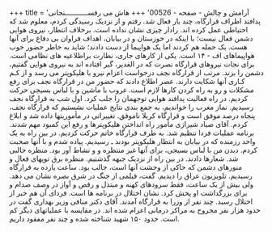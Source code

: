 +++
title = 'آرامش و چالش - صفحه - 00526'
+++
هاش می رفســـــــــــنجانی پدافند اطراف قرارگاه، چند بار فعال شد. رفتم و از نزدیک رسیدگی کردم، معلوم شد که احتیاطی عمل کرده اند. رادار چیزی نشان نداده است. برخلاف انتظار، نیروی هوایی دشمن فعال نیست؛ با اینکه در خوزستان و در بیابان، اهداف فراوان بی دفاع برای آنها هست. یک حمله هم کردند اما یک هواپیما از دست دادند؛ شاید به خاطر حضور خوب هواپیماهای اف - ۱۴ است. یکی از کارهای جاری، نظارت براطلاعیه های نظامی است. برای نجات نیروهای قرارگاه نصرت که در الغدیر، گیر افتاده اند به نیروی هوایی گفتیم، دشمن را بزند. مرتب از قرارگاه نجف درخواست اعزام نیرو با هلیکوپتر می رسد و از کـم کـاری آنها شکایت دارند. عصر اطلاع دادند که حضور من در قرارگاه نجف برای رفع مشکلات و رو به راه کردن کارها لازم است. غروب با ماشین و با لباس بسیجی حرکت کردیم. در راه فعالیت پدافند هوایی توجهمان را جلب کرد. اول شب به قرارگاه نجف رسیدیم. نماز مغرب را خواندیم، به جمع بندی نتایج عملیات نشستیم که قرارگاه نجف، پنجاه درصد موفق است و قرارگاه کربلا ناموفق. تغییراتی در مأموریتها داده شد و ابلاغ کردم. آقای صیاد شیرازی مأمور راه انداختن هلیکوپترها و رفع این کمبود مهم شدند. برنامه عملیات فردا تنظیم شد. به طرف قرارگاه خاتم حرکت کردیم. در بین راه به یک واحد رزمنده که در بیابان به انتظار هلیکوپتر بودند ـ رسیدیم. پیاده شدم و با آنها صحبت کردم. دیدن من با لباس بسیجی، برای آنها غیر منتظره و و نشاط آور بود. منظره جالبی شد. شعارها دادند. در بین راه از نزدیک جبهه گذشتیم. منظره برق توپهای فعال و منورهای دشمن که حاکی از وحشت آنها است، جالب بود. ساعت یازده به قرارگاه رسیدیم. تلویزیون عراق را دیدیم. گفت، فیلمی از جنگ در شرق بصره نشان می دهد. ولی بیش از یک ساعت، فقط سرودهای کهنه و مبتذل و رقص و آواز در وصف صدام و برای بزرگداشت او پخش کرد. نشان اختلال در برنامه ها است. فردای آن هم خبر از اختلال رسید. چند نفر از وزرا به قرارگاه آمدند. آقای دکتر منافی وزیر بهداری گفت در حدود هزار نفر مجروح به مراکز درمانی اعزام شده اند. در مقایسه با عملیاتهای دیگر کم است. حدود ۱۵۰ شهید شناخته شده و چند نفر مفقود داریم.
